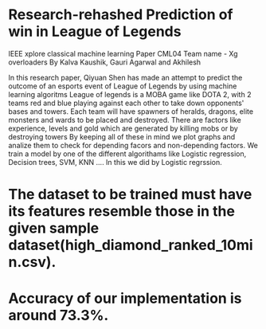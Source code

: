 # Research-rehashed Prediction of win in League of Legends
IEEE xplore classical machine learning Paper CML04
Team name - Xg overloaders
By 
Kalva Kaushik, Gauri Agarwal and Akhilesh 

  In this research paper, Qiyuan Shen has made an attempt to predict the outcome of an esports event of League of Legends by using machine learning algoritms 
  League of legends is a MOBA game like DOTA 2, with 2 teams red and blue playing against each other to take down opponents' bases and towers. Each team will have spawners of heralds, dragons, elite monsters and wards to be placed and destroyed. There are factors like experience, levels and gold which are generated by killing mobs or by destroying towers
  By keeping all of these in mind we plot graphs and analize them to check for depending facors and non-depending factors. 
  We train a model by one of the different algorithams like Logistic regression, Decision trees, SVM, KNN ....
  In this we did by Logistic regrssion. 
  
  # The dataset to be trained must have its features resemble those in the given sample dataset(high_diamond_ranked_10min.csv).
  # Accuracy of our implementation is around 73.3%.
